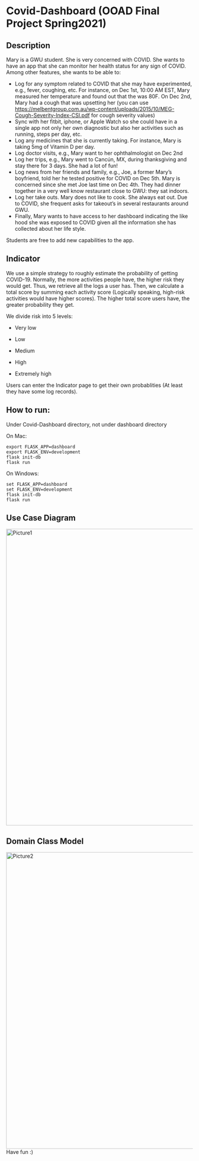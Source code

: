 # Covid-Dashboard (OOAD Final Project Spring2021)

## Description

Mary is a GWU student. She is very concerned with COVID. She wants to have an app that she can monitor her health status for any sign of COVID. Among other features, she wants to be able to:
- Log for any symptom related to COVID that she may have experimented, e.g., fever, coughing, etc. For instance, on Dec 1st, 10:00 AM EST, Mary measured her temperature and found out that the was 80F. On Dec 2nd, Mary had a cough that was upsetting her (you can use https://melbentgroup.com.au/wp-content/uploads/2015/10/MEG-Cough-Severity-Index-CSI.pdf for cough severity values)
- Sync with her fitbit, iphone, or Apple Watch so she could have in a single app not only her own diagnostic but also her activities such as running, steps per day, etc.
- Log any medicines that she is currently taking. For instance, Mary is taking 5mg of Vitamin D per day.
- Log doctor visits, e.g., Mary want to her ophthalmologist on Dec 2nd
- Log her trips, e.g., Mary went to Cancún, MX, during thanksgiving and stay there for 3 days. She had a lot of fun!
- Log news from her friends and family, e.g., Joe, a former Mary’s boyfriend, told her he tested positive for COVID on Dec 5th. Mary is concerned since she met Joe last time on Dec 4th. They had dinner together in a very well know restaurant close to GWU: they sat indoors.
-	Log her take outs. Mary does not like to cook. She always eat out. Due to COVID, she frequent asks for takeout’s in several restaurants around GWU.
- Finally, Mary wants to have access to her dashboard indicating the like hood she was exposed to COVID given all the information she has collected about her life style.

Students are free to add new capabilities to the app.

## Indicator

We use a simple strategy to roughly estimate the probability of getting COVID-19. Normally, the more activities people have, the higher risk they would get. Thus, we retrieve all the logs a user has. Then, we calculate a total score by summing each activity score (Logically speaking, high-risk activities would have higher scores). The higher total score users have, the greater probability they get.

We divide risk into 5 levels:

- Very low

- Low

- Medium 

- High

- Extremely high

Users can enter the Indicator page to get their own probablities (At least they have some log records).

## How to run:

Under Covid-Dashboard directory, not under dashboard directory

On Mac:
```
export FLASK_APP=dashboard
export FLASK_ENV=development
flask init-db
flask run
```
On Windows:
```
set FLASK_APP=dashboard
set FLASK_ENV=development
flask init-db
flask run
```

## Use Case Diagram
<img src="https://i.ibb.co/GVyH1MC/Picture1.png" alt="Picture1" border="0" width="800" height="800">

## Domain Class Model
<img src="https://i.ibb.co/NSNk5Sr/Picture2.png" alt="Picture2" border="0" width="800" height="800">
Have fun :)

